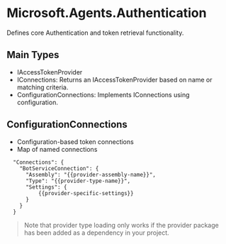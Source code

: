 # Microsoft.Agents.Authentication

Defines core Authentication and token retrieval functionality.

## Main Types

- IAccessTokenProvider
- IConnections: Returns an IAccessTokenProvider based on name or matching criteria.
- ConfigurationConnections: Implements IConnections using configuration.

## ConfigurationConnections

- Configuration-based token connections
- Map of named connections

```
  "Connections": {
    "BotServiceConnection": {
      "Assembly": "{{provider-assembly-name}}",
      "Type": "{{provider-type-name}}",
      "Settings": {
          {{provider-specific-settings}}
      }
    }
  }
```

> Note that provider type loading only works if the provider package has been added as a dependency in your project.